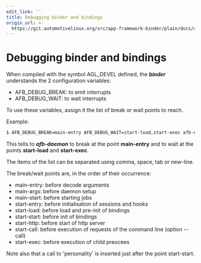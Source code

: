```yaml
---
edit_link: ''
title: Debugging binder and bindings
origin_url: >-
  https://git.automotivelinux.org/src/app-framework-binder/plain/docs/afb-daemon-debugging.md?h=icefish
---
```


<!-- WARNING: This file is generated by fetch_docs.js using /home/boron/Documents/AGL/docs-webtemplate/site/_data/tocs/apis_services/icefish/app-framework-binder-developer-guides-api-services-book.yml -->

# Debugging binder and bindings

When compiled with the symbol AGL_DEVEL defined, the ***binder***
understands the 2 configuration variables:

 - AFB_DEBUG_BREAK: to emit interrupts
 - AFB_DEBUG_WAIT: to wait interrupts

To use these variables, assign it the list of break or wait points
to reach.

Example:

```bash
$ AFB_DEBUG_BREAK=main-entry AFB_DEBUG_WAIT=start-load,start-exec afb-daemon ....
```

This tells to ***afb-daemon*** to break at the point **main-entry** and to
wait at the points **start-load** and **start-exec**.

The items of the list can be separated using comma, space, tab or new-line.

The break/wait points are, in the order of their occurrence:

- main-entry: before decode arguments
- main-args: before daemon setup
- main-start: before starting jobs
- start-entry: before initialisation of sessions and hooks
- start-load: before load and pre-init of bindings
- start-start: before init of bindings
- start-http: before start of http server
- start-call: before execution of requests of the command line (option --call)
- start-exec: before execution of child preocees

Note also that a call to 'personality' is inserted just after
the point start-start.
